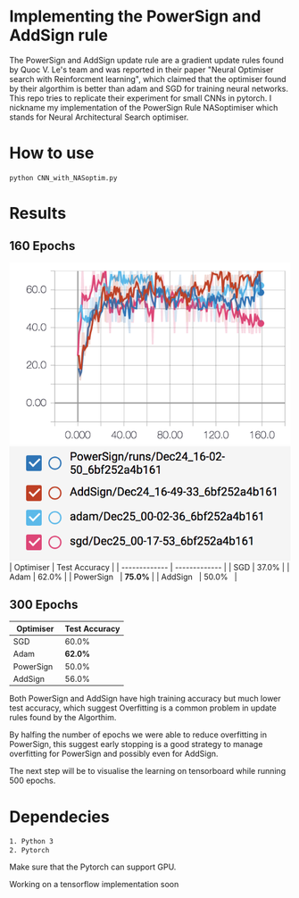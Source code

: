 # Implementing the PowerSign and AddSign rule
The PowerSign and AddSign update rule are a gradient 
update rules found by Quoc V. Le's team and was 
reported in their paper "Neural Optimiser search with Reinforcment learning", which claimed that the optimiser found by their algorthim is better than adam and SGD for training neural networks. This repo tries to replicate their experiment for small CNNs in pytorch. I nickname my implementation of the PowerSign Rule NASoptimiser which stands for Neural Architectural Search optimiser. 

# How to use 
```
python CNN_with_NASoptim.py 
```

# Results 

## 160 Epochs 
![alt text](https://github.com/Neoanarika/Implementing-the-PowerSign-and-AddSign-rule/blob/master/img/160%20epochs.png)
![alt text](https://github.com/Neoanarika/Implementing-the-PowerSign-and-AddSign-rule/blob/master/img/160%20epochs%20legend.png)
| Optimiser     | Test Accuracy |
| ------------- | ------------- |
| SGD           | 37.0%         |
| Adam          | 62.0%         |
| PowerSign     | <b>75.0%</b>  |
| AddSign       | 50.0%         |

## 300 Epochs
| Optimiser     | Test Accuracy |
| ------------- | ------------- |
| SGD           | 60.0%         |
| Adam          | <b>62.0%</b>  |
| PowerSign     | 50.0%         |
| AddSign       | 56.0%         |

Both PowerSign and AddSign have high training accuracy but much lower test accuracy, which suggest Overfitting is a common problem in update rules found by the Algorthim. 

By halfing the number of epochs we were able to reduce overfitting in PowerSign, this suggest early stopping is a good strategy to manage overfitting for PowerSign and possibly even for AddSign. 

The next step will be to visualise the learning on
tensorboard while running 500 epochs.  

# Dependecies 
```
1. Python 3
2. Pytorch 
```

Make sure that the Pytorch can support GPU. 

Working on a tensorflow implementation soon
